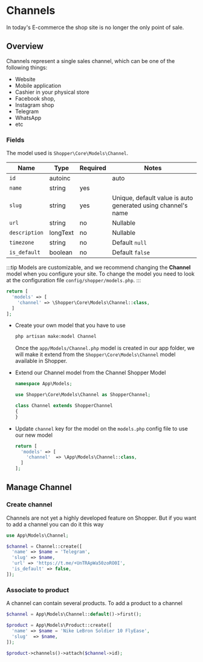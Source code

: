 # Channels
In today's E-commerce the shop site is no longer the only point of sale.

## Overview
Channels represent a single sales channel, which can be one of the following things:

- Website
- Mobile application
- Cashier in your physical store
- Facebook shop,
- Instagram shop
- Telegram
- WhatsApp
- etc

### Fields
The model used is `Shopper\Core\Models\Channel`.

| Name        | Type      | Required   |  Notes   |
|-------------|-----------|------------|------------|
| `id`  | autoinc |         |  auto  |
| `name`    | string  | yes |   |
| `slug`    | string  | yes | Unique, default value is auto generated using channel's name |
| `url` | string  | no | Nullable |
| `description` | longText  | no | Nullable |
| `timezone` | string  | no | Default `null` |
| `is_default` | boolean  | no | Default `false` |

:::tip
Models are customizable, and we recommend changing the **Channel** model when you configure your site. To change the model you need to look at the configuration file `config/shopper/models.php`.
:::

```php
return [
  'models' => [
    'channel' => \Shopper\Core\Models\Channel::class,
  ]
];
```

- Create your own model that you have to use
  ```bash
  php artisan make:model Channel
  ```

  Once the `app/Models/Channel.php` model is created in our app folder, we will make it extend from the `Shopper\Core\Models\Channel` model available in Shopper.

- Extend our Channel model from the Channel Shopper Model
  ```php
  namespace App\Models;

  use Shopper\Core\Models\Channel as ShopperChannel;

  class Channel extends ShopperChannel
  {
  }
  ```

- Update `channel` key for the model on the `models.php` config file to use our new model
  ```php
  return [
    'models' => [
      'channel'  => \App\Models\Channel::class,
    ]
  ];
  ```

## Manage Channel

### Create channel
Channels are not yet a highly developed feature on Shopper. But if you want to add a channel you can do it this way

```php
use App\Models\Channel;

$channel = Channel::create([
  'name' => $name = 'Telegram',
  'slug' => $name,
  'url' => 'https://t.me/+UnTRApWa50zoRO0I',
  'is_default' => false,
]);
```

### Associate to product
A channel can contain several products. To add a product to a channel

```php
$channel = App\Models\Channel::default()->first();

$product = App\Models\Product::create([
  'name' => $name = 'Nike LeBron Soldier 10 FlyEase',
  'slug'  => $name,
]);

$product->channels()->attach($channel->id);
```
